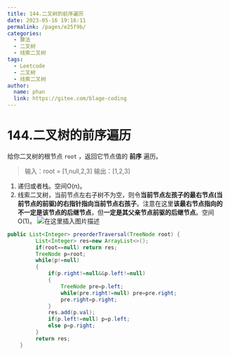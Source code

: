 ```yaml
---
title: 144.二叉树的前序遍历
date: 2023-05-16 19:16:11
permalink: /pages/e25f9b/
categories:
  - 算法
  - 二叉树
  - 线索二叉树
tags:
  - Leetcode
  - 二叉树
  - 线索二叉树
author: 
  name: phan
  link: https://gitee.com/blage-coding
---
```

# 144.二叉树的前序遍历

给你二叉树的根节点 `root` ，返回它节点值的 **前序** 遍历。

> 输入：root = [1,null,2,3]
> 输出：[1,2,3]

1. 递归或者栈。空间O(n)。
2. 线索二叉树，当前节点左右子树不为空，则令**当前节点左孩子的最右节点(当前节点的前驱)的右指针指向当前节点右孩子**。注意在这里**该最右节点指向的不一定是该节点的后继节点**，但**一定是其父亲节点前驱的后继节点**。空间O(1)。
![在这里插入图片描述](https://cdn.staticaly.com/gh/blage-coding/picx-images-hosting@master/20230516/e0ccb197977c40039c0a26b7394c416b.4w5e6facn440.webp?x-oss-process=image/watermark,type_d3F5LXplbmhlaQ,shadow_50,text_Q1NETiBA5LiA5ZuiIOeznw==,size_20,color_FFFFFF,t_70,g_se,x_16#pic_center)
~~~java
public List<Integer> preorderTraversal(TreeNode root) {
         List<Integer> res=new ArrayList<>();
         if(root==null) return res;
         TreeNode p=root;
         while(p!=null)
         {
             if(p.right!=null&&p.left!=null)
             {
                 TreeNode pre=p.left;
                 while(pre.right!=null) pre=pre.right;
                 pre.right=p.right;
             }
             res.add(p.val);
             if(p.left!=null) p=p.left;
             else p=p.right;
         }
         return res;
    }
~~~